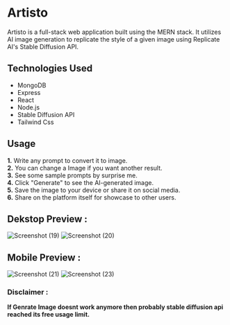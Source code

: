 # Artisto
<p> Artisto is a full-stack web application built using the MERN stack.
It utilizes AI image generation to replicate the style of a given image using Replicate AI's Stable Diffusion API.
 </p>

## Technologies Used
* MongoDB
* Express
* React
* Node.js
* Stable Diffusion API
* Tailwind Css

## Usage
**1.** Write any prompt to convert it to image.</br>
**2.** You can change a Image if you want another result.</br>
**3.** See some sample prompts by surprise me.</br> 
**4.** Click "Generate" to see the AI-generated image.</br>
**5.** Save the image to your device or share it on social media.</br>
**6.** Share on the platform itself for showcase to other users.</br>

## Dekstop Preview :
![Screenshot (19)](https://user-images.githubusercontent.com/92269596/233174398-4555e841-9e7b-42db-8c9a-d1af4b68afb6.png)
![Screenshot (20)](https://user-images.githubusercontent.com/92269596/233174439-68234ea6-54e0-4b31-be1f-2b1422fc6b9b.png)
## Mobile Preview :
![Screenshot (21)](https://user-images.githubusercontent.com/92269596/233174578-f7829948-b177-43e1-a977-92a9d2759e23.png)
![Screenshot (23)](https://user-images.githubusercontent.com/92269596/233174619-7bb3e125-abb9-4d58-b1c9-a63d66a95f24.png)

### Disclaimer :
**If Genrate Image doesnt work anymore then probably stable diffusion api reached its free usage limit.**

